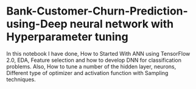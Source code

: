 # Bank-Customer-Churn-Prediction-using-Deep neural network with Hyperparameter tuning 
In this notebook I have done, How to Started With ANN using TensorFlow 2.0, EDA, Feature selection and how to develop DNN for classification problems.
Also, How to tune a number of the hidden layer, neurons, Different type of optimizer and activation function with Sampling techniques.

